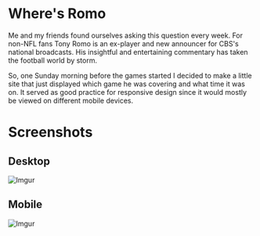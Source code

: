 # Where's Romo

Me and my friends found ourselves asking this question every week.  For non-NFL fans Tony Romo is an ex-player and new announcer for CBS's national broadcasts.  His insightful and entertaining commentary has taken the football world by storm.

So, one Sunday morning before the games started I decided to make a little site that just displayed which game he was covering and what time it was on.  It served as good practice for responsive design since it would mostly be viewed on different mobile devices.

# Screenshots

## Desktop
![Imgur](https://i.imgur.com/dM6THs8.png)



## Mobile
![Imgur](https://i.imgur.com/yTLK9u6.jpg)
